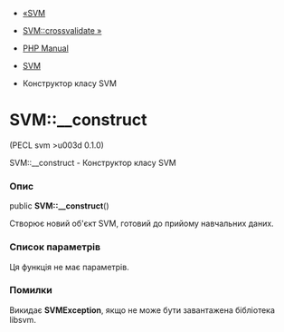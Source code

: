 - [«SVM](class.svm.md)
- [SVM::crossvalidate »](svm.crossvalidate.md)

- [PHP Manual](index.md)
- [SVM](class.svm.md)
- Конструктор класу SVM

# SVM::\_\_construct

(PECL svm \>u003d 0.1.0)

SVM::\_\_construct - Конструктор класу SVM

### Опис

public **SVM::\_\_construct**()

Створює новий об'єкт SVM, готовий до прийому навчальних даних.

### Список параметрів

Ця функція не має параметрів.

### Помилки

Викидає **SVMException**, якщо не може бути завантажена бібліотека
libsvm.
